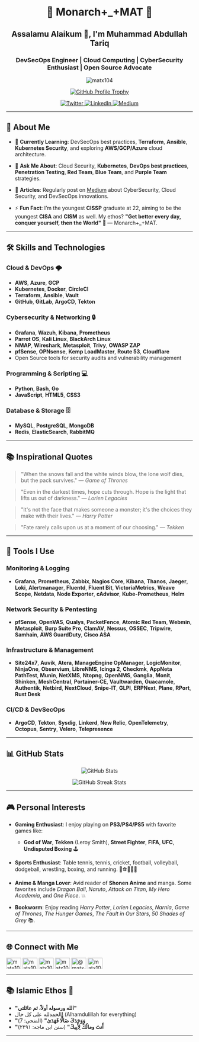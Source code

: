 <h1 align="center">👑 Monarch+_+MAT 👑</h1>
<h2 align="center" style="color:darkemerald;">Assalamu Alaikum 👋, I'm Muhammad Abdullah Tariq</h2>
<h3 align="center" style="color:darkemerald;">DevSecOps Engineer | Cloud Computing | CyberSecurity Enthusiast | Open Source Advocate</h3>

<p align="center">
  <img src="https://komarev.com/ghpvc/?username=matx104&label=Profile%20views&color=006400&style=flat" alt="matx104" />
</p>

<p align="center">
  <a href="https://github.com/ryo-ma/github-profile-trophy">
    <img src="https://github-profile-trophy.vercel.app/?username=matx104&theme=onedark&no-bg=true" alt="GitHub Profile Trophy" />
  </a>
</p>

<p align="center">
  <a href="https://twitter.com/matx104" target="_blank">
    <img src="https://img.shields.io/twitter/follow/matx104?logo=twitter&style=for-the-badge&color=006400" alt="Twitter" />
  </a>
  <a href="https://linkedin.com/in/matx104" target="_blank">
    <img src="https://img.shields.io/badge/-LinkedIn-0A66C2?style=for-the-badge&logo=Linkedin&logoColor=white&color=darkgrey" alt="LinkedIn" />
  </a>
  <a href="https://medium.com/@matx104" target="_blank">
    <img src="https://img.shields.io/badge/Medium-12100E?style=for-the-badge&logo=medium&logoColor=white&color=darkemerald" alt="Medium" />
  </a>
</p>

---

## 🌟 **About Me**

- 🌱 **Currently Learning**: DevSecOps best practices, **Terraform**, **Ansible**, **Kubernetes Security**, and exploring **AWS/GCP/Azure** cloud architecture.
  
- 💬 **Ask Me About**: Cloud Security, **Kubernetes**, **DevOps best practices**, **Penetration Testing**, **Red Team**, **Blue Team**, and **Purple Team** strategies.

- 📝 **Articles**: Regularly post on [Medium](https://matx104.medium.com) about CyberSecurity, Cloud Security, and DevSecOps innovations.

- ⚡ **Fun Fact**: I’m the youngest **CISSP** graduate at 22, aiming to be the youngest **CISA** and **CISM** as well. My ethos? **"Get better every day, conquer yourself, then the World"** 💪 — Monarch+_+MAT.

---

## 🛠️ **Skills and Technologies**

### **Cloud & DevOps** 🌩️
- **AWS**, **Azure**, **GCP**
- **Kubernetes**, **Docker**, **CircleCI**
- **Terraform**, **Ansible**, **Vault**
- **GitHub**, **GitLab**, **ArgoCD**, **Tekton**

### **Cybersecurity & Networking** 🔒
- **Grafana**, **Wazuh**, **Kibana**, **Prometheus**
- **Parrot OS**, **Kali Linux**, **BlackArch Linux**
- **NMAP**, **Wireshark**, **Metasploit**, **Trivy**, **OWASP ZAP**
- **pfSense**, **OPNsense**, **Kemp LoadMaster**, **Route 53**, **Cloudflare**
- Open Source tools for security audits and vulnerability management

### **Programming & Scripting** 💻
- **Python**, **Bash**, **Go**
- **JavaScript**, **HTML5**, **CSS3**

### **Database & Storage** 🗄️
- **MySQL**, **PostgreSQL**, **MongoDB**
- **Redis**, **ElasticSearch**, **RabbitMQ**

---

## 📚 **Inspirational Quotes**

> "When the snows fall and the white winds blow, the lone wolf dies, but the pack survives." — *Game of Thrones*

> "Even in the darkest times, hope cuts through. Hope is the light that lifts us out of darkness." — *Lorien Legacies*

> "It's not the face that makes someone a monster; it's the choices they make with their lives." — *Harry Potter*

> "Fate rarely calls upon us at a moment of our choosing." — *Tekken*

---

## 🏅 **Tools I Use**

### **Monitoring & Logging**
- **Grafana**, **Prometheus**, **Zabbix**, **Nagios Core**, **Kibana**, **Thanos**, **Jaeger**, **Loki**, **Alertmanager**, **Fluentd**, **Fluent Bit**, **VictoriaMetrics**, **Weave Scope**, **Netdata**, **Node Exporter**, **cAdvisor**, **Kube-Prometheus**, **Helm**

### **Network Security & Pentesting**
- **pfSense**, **OpenVAS**, **Qualys**, **PacketFence**, **Atomic Red Team**, **Webmin**, **Metasploit**, **Burp Suite Pro**, **ClamAV**, **Nessus**, **OSSEC**, **Tripwire**, **Samhain**, **AWS GuardDuty**, **Cisco ASA**

### **Infrastructure & Management**
- **Site24x7**, **Auvik**, **Atera**, **ManageEngine OpManager**, **LogicMonitor**, **NinjaOne**, **Observium**, **LibreNMS**, **Icinga 2**, **Checkmk**, **AppNeta PathTest**, **Munin**, **NetXMS**, **Ntopng**, **OpenNMS**, **Ganglia**, **Monit**, **Shinken**, **MeshCentral**, **Portainer-CE**, **Vaultwarden**, **Guacamole**, **Authentik**, **Netbird**, **NextCloud**, **Snipe-IT**, **GLPI**, **ERPNext**, **Plane**, **RPort**, **Rust Desk**

### **CI/CD & DevSecOps**
- **ArgoCD**, **Tekton**, **Sysdig**, **Linkerd**, **New Relic**, **OpenTelemetry**, **Octopus**, **Sentry**, **Velero**, **Telepresence**

---

## 📊 **GitHub Stats**

<p align="center">
  <img src="https://github-readme-stats.vercel.app/api?username=matx104&show_icons=true&theme=radical&bg_color=006400&title_color=FFF" alt="GitHub Stats" />
</p>
<p align="center">
  <img src="https://github-readme-streak-stats.herokuapp.com/?user=matx104&theme=radical&background=darkgrey&stroke=darkemerald" alt="GitHub Streak Stats" />
</p>

---

## 🎮 **Personal Interests**

- **Gaming Enthusiast**: I enjoy playing on **PS3/PS4/PS5** with favorite games like:
  - **God of War**, **Tekken** (Leroy Smith), **Street Fighter**, **FIFA**, **UFC**, **Undisputed Boxing** 🕹️

- **Sports Enthusiast**: Table tennis, tennis, cricket, football, volleyball, dodgeball, wrestling, boxing, and running. 🏓⚽🥊🏃‍♂️

- **Anime & Manga Lover**: Avid reader of **Shonen Anime** and manga. Some favorites include *Dragon Ball*, *Naruto*, *Attack on Titan*, *My Hero Academia*, and *One Piece*. 💥

- **Bookworm**: Enjoy reading *Harry Potter*, *Lorien Legacies*, *Narnia*, *Game of Thrones*, *The Hunger Games*, *The Fault in Our Stars*, *50 Shades of Grey* 📚.

---

## 🌐 **Connect with Me**

<p align="left">
<a href="https://twitter.com/matx104" target="_blank"><img align="center" src="https://raw.githubusercontent.com/rahuldkjain/github-profile-readme-generator/master/src/images/icons/Social/twitter.svg" alt="matx104" height="30" width="40" /></a>
<a href="https://linkedin.com/in/matx104" target="_blank"><img align="center" src="https://raw.githubusercontent.com/rahuldkjain/github-profile-readme-generator/master/src/images/icons/Social/linked-in-alt.svg" alt="matx104" height="30" width="40" /></a>
<a href="https://fb.com/matx104" target="blank"><img align="center" src="https://raw.githubusercontent.com/rahuldkjain/github-profile-readme-generator/master/src/images/icons/Social/facebook.svg" alt="matx104" height="30" width="40" /></a>
<a href="https://instagram.com/matx104" target="blank"><img align="center" src="https://raw.githubusercontent.com/rahuldkjain/github-profile-readme-generator/master/src/images/icons/Social/instagram.svg" alt="matx104" height="30" width="40" /></a>
<a href="https://medium.com/@matx104" target="blank"><img align="center" src="https://raw.githubusercontent.com/rahuldkjain/github-profile-readme-generator/master/src/images/icons/Social/medium.svg" alt="@matx104" height="30" width="40" /></a>
<a href="https://www.hackerrank.com/matx104" target="blank"><img align="center" src="https://raw.githubusercontent.com/rahuldkjain/github-profile-readme-generator/master/src/images/icons/Social/hackerrank.svg" alt="matx104" height="30" width="40" /></a>
</p>

---

## 📚 **Islamic Ethos** 🙏

- **"الله ورسوله أولاً، ثم عائلتي"**
- الحمدلله على كل حال! (Alhamdulillah for everything)
- **"وَوَجَدَكَ ضَالًّا فَهَدَىٰ"** (الضحى: 7)
- **"أَنتَ ومالُكَ لِأَبِيكَ"** (سنن ابن ماجه: ٢٢٩١)

---
